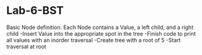 # Lab-6-BST
Basic Node definition. Each Node contains a Value, a left child, and a right child
-Insert Value into the appropriate spot in the tree
-Finish code to print all values with an inorder traversal
-Create tree with a root of 5
-Start traversal at root
